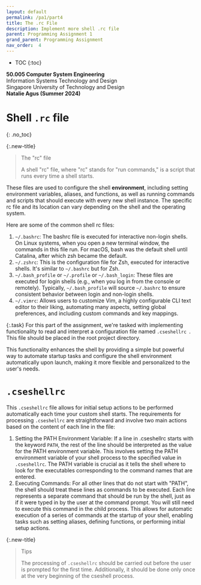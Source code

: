 ```yaml
---
layout: default
permalink: /pa1/part4
title: The .rc File
description: Implement more shell .rc file 
parent: Programming Assignment 1
grand_parent: Programming Assignment
nav_order:  4
---
```



* TOC
{:toc}

**50.005 Computer System Engineering**
<br>
Information Systems Technology and Design
<br>
Singapore University of Technology and Design
<br>
**Natalie Agus (Summer 2024)**

# Shell `.rc` file
{: .no_toc}

{:.new-title}
> The "rc" file 
> 
> A shell "rc" file, where "rc" stands for "run commands," is a script that runs every time a shell starts. 


These files are used to <span class="orange-bold">configure</span> the shell **environment**, including setting environment variables, aliases, and functions, as well as<span class="orange-bold"> running commands and scripts</span> that should execute with every new shell instance. The specific rc file and its location can vary depending on the shell and the operating system. 

Here are some of the common shell rc files:

1. `~/.bashrc`: The bashrc file is executed for interactive non-login shells. On Linux systems, when you open a new terminal window, the commands in this file run. For macOS, bash was the default shell until Catalina, after which zsh became the default.
2. `~/.zshrc`: This is the configuration file for Zsh, executed for interactive shells. It's similar to `~/.bashrc` but for Zsh.
3. `~/.bash_profile` or `~/.profile` or `~/.bash_login`: These files are executed for login shells (e.g., when you log in from the console or remotely). Typically, `~/.bash_profile` will source `~/.bashrc` to ensure consistent behavior between login and non-login shells.
4. `~/.vimrc`: Allows users to customize Vim, a highly configurable CLI text editor to their liking, automating many aspects, setting global preferences, and including custom commands and key mappings.

{:.task}
For this part of the assignment,  we're tasked with implementing functionality to read and interpret a configuration file named `.cseshellrc `. This file should be placed in the root project directory.


This functionality <span class="orange-bold">enhances</span> the shell by providing a simple but powerful way to <span class="orange-bold">automate</span> startup tasks and configure the shell environment automatically upon launch, making it more flexible and personalized to the user's needs.


# `.cseshellrc` 

This `.cseshellrc` file allows for <span class="orange-bold">initial</span> setup actions to be performed <span class="orange-bold">automatically</span> each time your custom shell starts. The requirements for processing `.cseshellrc` are straightforward and involve two main actions based on the content of each line in the file:
1. <span class="orange-bold">Setting the PATH Environment Variable</span>: If a line in .cseshellrc starts with the keyword `PATH`, the rest of the line should be interpreted as the value for the PATH environment variable. This involves <span class="orange-bold">setting</span> the PATH environment variable of your shell process to the specified value in `.cseshellrc`. The PATH variable is crucial as it tells the shell where to look for the executables corresponding to the command names that are entered.
2. <span class="orange-bold">Executing Commands</span>: For all other lines that do not start with "PATH", the shell should treat these lines as commands to be executed. Each line represents a separate command that should be run by the shell, just as if it were typed in by the user at the command prompt. You will still need to execute this command in the child process. This allows for automatic execution of a series of commands at the startup of your shell, enabling tasks such as setting aliases, defining functions, or performing initial setup actions.



{:.new-title}
> Tips 
>
> The processing of `.cseshellrc` should be carried out before the user is prompted for the <span class="orange-bold">first</span> time. Additionally, it should be done only once at the very beginning of the cseshell process.



